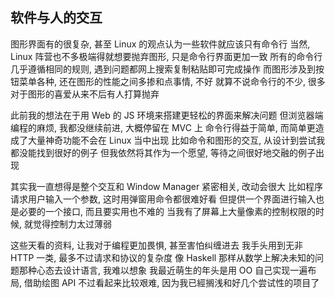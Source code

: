 
## 软件与人的交互

图形界面有的很复杂, 甚至 Linux 的观点认为一些软件就应该只有命令行
当然, Linux 阵营也不多极端得就想要抛弃图形, 只是命令行界面更加一致
所有的命令行几乎遵循相同的规则, 遇到问题都网上搜索复制粘贴即可完成操作
而图形涉及到按钮菜单各种, 还在图形的性能之间多掺和点事情, 不好
就算不说命令行的不少, 很多对于图形的喜爱从来不后有人打算抛弃

此前我的想法在于用 Web 的 JS 环境来搭建更轻松的界面来解决问题
但浏览器端编程的麻烦, 我都没继续前进, 大概停留在 MVC 上
命令行得益于简单, 而简单更造成了大量神奇功能不会在 Linux 当中出现
比如命令和图形的交互, 从设计到尝试我都没能找到很好的例子
但我依然将其作为一个愿望, 等待之间很好地交融的例子出现

其实我一直想得是整个交互和 Window Manager 紧密相关, 改动会很大
比如程序请求用户输入一个参数, 这时用弹窗用命令都很难好看
但提供一个界面进行输入也是必要的一个接口, 而且要实用也不难的
当我有了屏幕上大量像素的控制权限的时候, 就觉得控制力太过薄弱

这些天看的资料, 让我对于编程更加畏惧, 甚至害怕纠缠进去
我手头用到无非 HTTP 一类, 最多不过请求和协议的复杂度
像 Haskell 那样从数学上解决未知的问题那种心态去设计语言, 我难以想象
我最近萌生的年头是用 OO 自己实现一遍布局, 借助绘图 API
不过看起来比较艰难, 因为我已經搁浅和好几个尝试性的项目了

